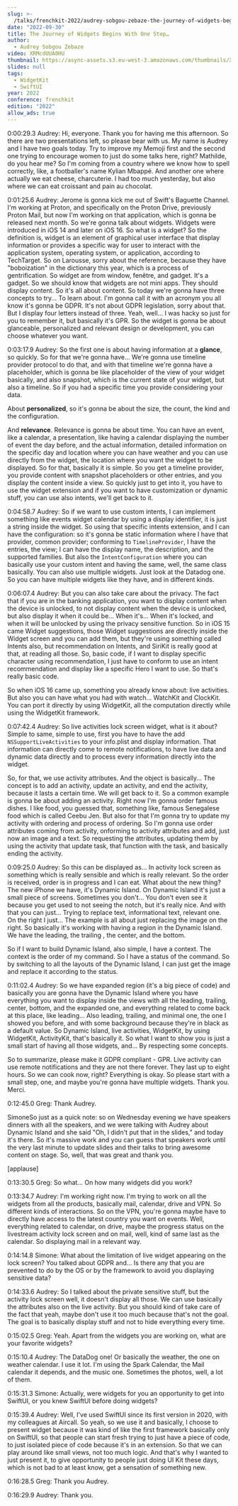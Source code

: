 ```yaml
---
slug: >-
  /talks/frenchkit-2022/audrey-sobgou-zebaze-the-journey-of-widgets-begins-with-one-step
date: "2022-09-30"
title: The Journey of Widgets Begins With One Step…
author:
  - Audrey Sobgou Zebaze
video: XRMcdUUA0HU
thumbnail: https://async-assets.s3.eu-west-3.amazonaws.com/thumbnails/XRMcdUUA0HU.jpg
slides: null
tags:
  - WidgetKit
  - SwiftUI
year: 2022
conference: frenchkit
edition: "2022"
allow_ads: true
---
```


0:00:29.3 Audrey: Hi, everyone. Thank you for having me this afternoon. So there are two presentations left, so please bear with us. My name is Audrey and I have two goals today. Try to improve my Memoji first and the second one trying to encourage women to just do some talks here, right? Mathilde, do you hear me? So I'm coming from a country where we know how to spell correctly, like, a footballer's name Kylian Mbappé. And another one where actually we eat cheese, charcuterie. I had too much yesterday, but also where we can eat croissant and pain au chocolat.

0:01:25.6 Audrey: Jerome is gonna kick me out of Swift's Baguette Channel. I'm working at Proton, and specifically on the Proton Drive, previously Proton Mail, but now I'm working on that application, which is gonna be released next month. So we're gonna talk about widgets. Widgets were introduced in iOS 14 and later on iOS 16. So what is a widget? So the definition is, widget is an element of graphical user interface that display information or provides a specific way for user to interact with the application system, operating system, or application, according to TechTarget. So on Larousse, sorry about the reference, because they have "boboization" in the dictionary this year, which is a process of gentrification. So widget are from window, fenêtre, and gadget. It's a gadget. So we should know that widgets are not mini apps. They should display content. So it's all about content. So today we're gonna have three concepts to try... To learn about. I'm gonna call it with an acronym you all know it's gonna be GDPR. It's not about GDPR legislation, sorry about that. But I display four letters instead of three. Yeah, well... I was hacky so just for you to remember it, but basically it's GPR. So the widget is gonna be about glanceable, personalized and relevant design or development, you can choose whatever you want.

0:03:17.9 Audrey: So the first one is about having information at a **glance**, so quickly. So for that we're gonna have... We're gonna use timeline provider protocol to do that, and with that timeline we're gonna have a placeholder, which is gonna be like placeholder of the view of your widget basically, and also snapshot, which is the current state of your widget, but also a timeline. So if you had a specific time you provide considering your data.

About **personalized**, so it's gonna be about the size, the count, the kind and the configuration.

And **relevance**. Relevance is gonna be about time. You can have an event, like a calendar, a presentation, like having a calendar displaying the number of event the day before, and the actual information, detailed information on the specific day and location where you can have weather and you can use directly from the widget, the location where you want the widget to be displayed. So for that, basically it is simple. So you get a timeline provider, you provide content with snapshot placeholders or other entries, and you display the content inside a view. So quickly just to get into it, you have to use the widget extension and if you want to have customization or dynamic stuff, you can use also intents, we'll get back to it.

0:04:58.7 Audrey: So if we want to use custom intents, I can implement something like events widget calendar by using a display identifier, it is just a string inside the widget. So using that specific intents extension, and I can have the configuration: so it's gonna be static information where I have that provider, common provider; conforming to `TimelineProvider`, I have the entries, the view; I can have the display name, the description, and the supported families. But also the `IntentConfiguration` where you can basically use your custom intent and having the same, well, the same class basically. You can also use multiple widgets. Just look at the Datadog one. So you can have multiple widgets like they have, and in different kinds.

0:06:07.4 Audrey: But you can also take care about the privacy. The fact that if you are in the banking application, you want to display content when the device is unlocked, to not display content when the device is unlocked, but also display it when it could be... When it's... When it's locked, and when it will be unlocked by using the privacy sensitive function. So in iOS 15 came Widget suggestions, those Widget suggestions are directly inside the Widget screen and you can add them, but they're using something called Intents also, but recommendation on Intents, and SiriKit is really good at that, at reading all those. So, basic code, if I want to display specific character using recommendation, I just have to conform to use an intent recommendation and display like a specific Hero I want to use. So that's really basic code.

So when iOS 16 came up, something you already know about: live activities. But also you can have what you had with watch... WatchKit and ClockKit. You can port it directly by using WidgetKit, all the computation directly while using the WidgetKit framework.

0:07:42.4 Audrey: So live activities lock screen widget, what is it about? Simple to same, simple to use, first you have to have the add `NSSupportLiveActivities` to your info.plist and display information. That information can directly come to remote notifications, to have live data and dynamic data directly and to process every information directly into the widget.

So, for that, we use activity attributes. And the object is basically... The concept is to add an activity, update an activity, and end the activity, because it lasts a certain time. We will get back to it. So a common example is gonna be about adding an activity. Right now I'm gonna order famous dishes. I like food, you guessed that, something like, famous Senegalese food which is called Ceebu Jen. But also for that I'm gonna try to update my activity with ordering and process of ordering. So I'm gonna use order attributes coming from activity, onforming to activity attributes and add, just now an image and a text. So requesting the attributes, updating them by using the activity that update task, that function with the task, and basically ending the activity.

0:09:25.0 Audrey: So this can be displayed as... In activity lock screen as something which is really sensible and which is really relevant. So the order is received, order is in progress and I can eat. What about the new thing? The new iPhone we have, it's Dynamic Island. On Dynamic Island it's just a small piece of screens. Sometimes you don't... You don't even see it because you get used to not seeing the notch, but it's really nice. And with that you can just... Trying to replace text, informational text, relevant one. On the right I just... The example is all about just replacing the image on the right. So basically it's working with having a region in the Dynamic Island. We have the leading, the trailing , the center, and the bottom.

So if I want to build Dynamic Island, also simple, I have a context. The context is the order of my command. So I have a status of the command. So by switching to all the layouts of the Dynamic Island, I can just get the image and replace it according to the status.

0:11:02.4 Audrey: So we have expanded region (it's a big piece of code) and basically you are gonna have the Dynamic Island where you have everything you want to display inside the views with all the leading, trailing, center, bottom, and the expanded one, and everything related to come back at this place, like leading... Also leading, trailing, and minimal one, the one I showed you before, and with some background because they're in black as a default value. So Dynamic Island, live activities, WidgetKit, by using WidgetKit, ActivityKit, that's basically it. So what I want to show you is just a small start of having all those widgets, and... By respecting some concepts.

So to summarize, please make it GDPR compliant - GPR. Live activity can use remote notifications and they are not there forever. They last up to eight hours. So we can cook now, right? Everything is okay. So please start with a small step, one, and maybe you're gonna have multiple widgets. Thank you. Merci.

0:12:45.0 Greg: Thank Audrey.

SimoneSo just as a quick note: so on Wednesday evening we have speakers dinners with all the speakers, and we were talking with Audrey about Dynamic Island and she said "Oh, I didn't put that in the slides," and today it's there. So it's massive work and you can guess that speakers work until the very last minute to update slides and their talks to bring awesome content on stage. So, well, that was great and thank you.

[applause]

0:13:30.5 Greg: So what... On how many widgets did you work?

0:13:34.7 Audrey: I'm working right now. I'm trying to work on all the widgets from all the products, basically mail, calendar, drive and VPN. So different kinds of interactions. So on the VPN, you're gonna maybe have to directly have access to the latest country you want on events. Well, everything related to calendar, on drive, maybe the progress status on the livestream activity lock screen and on mail, well, kind of same last as the calendar. So displaying mail in a relevant way.

0:14:14.8 Simone: What about the limitation of live widget appearing on the lock screen? You talked about GDPR and... Is there any that you are prevented to do by the OS or by the framework to avoid you displaying sensitive data?

0:14:33.6 Audrey: So I talked about the private sensitive stuff, but the activity lock screen well, it doesn't display all those. We can use basically the attributes also on the live activity. But you should kind of take care of the fact that yeah, maybe don't use it too much because that's not the goal. The goal is to basically display stuff and not to hide everything every time.

0:15:02.5 Greg: Yeah. Apart from the widgets you are working on, what are your favorite widgets?

0:15:10.4 Audrey: The DataDog one! Or basically the weather, the one on weather calendar. I use it lot. I'm using the Spark Calendar, the Mail calendar it depends, and the music one. Sometimes the photos, well, a lot of them.

0:15:31.3 Simone: Actually, were widgets for you an opportunity to get into SwiftUI, or you knew SwiftUI before doing widgets?

0:15:39.4 Audrey: Well, I've used SwiftUI since its first version in 2020, with my colleagues at Aircall. So yeah, so we use it and basically, I choose to present widget because it was kind of like the first framework basically only on SwiftUI, so that people can start fresh trying to just have a piece of code, to just isolated piece of code because it's in an extension. So that we can play around like small views, not too much logic. And that's why I wanted to just present it, to give opportunity to people just doing UI Kit these days, which is not bad to at least know, get a sensation of something new.

0:16:28.5 Greg: Thank you Audrey.

0:16:29.9 Audrey: Thank you.
